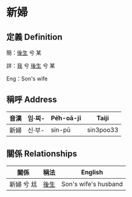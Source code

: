 # 新婦
## 定義 Definition
簡：[後生](member19.md) 兮 某

詳：[我](member1.md) 兮 [後生](member19.md) 兮 某

Eng：Son's wife

## 稱呼 Address

音漢 | 임·찌- | Pe̍͘h-oā-jī | Taiji
--- | --- | --- | --- 
新婦 | 신·부- | sin-pū | sin3poo33 


## 關係 Relationships

關係 | 稱法 | English
--- | --- | --- 
新婦 兮 尪 | [後生](member19.md) | Son's wife's husband
